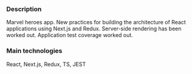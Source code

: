 ### Description

Marvel heroes app. New practices for building the architecture of React applications using Next.js and Redux. Server-side rendering has been worked out. Application test coverage worked out.


### Main technologies

React, Next.js, Redux, TS, JEST
